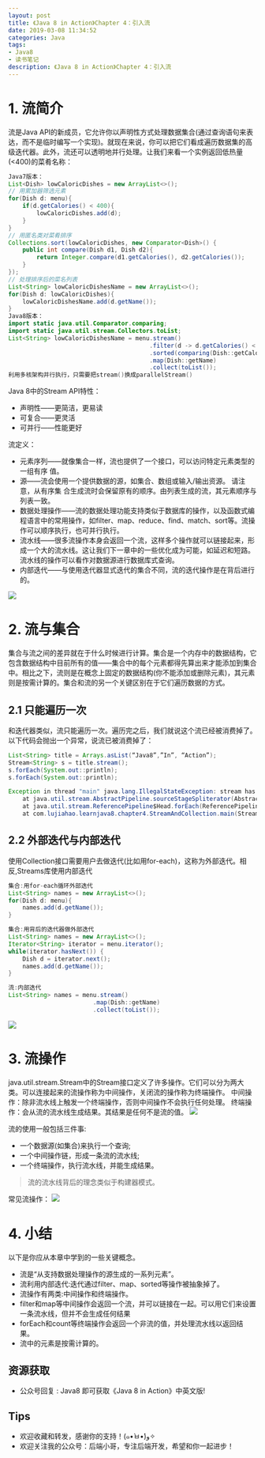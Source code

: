 ```yaml
---
layout: post
title: 《Java 8 in Action》Chapter 4：引入流
date: 2019-03-08 11:34:52
categories: Java
tags:
- Java8
- 读书笔记
description: 《Java 8 in Action》Chapter 4：引入流
---
```


# 1. 流简介
流是Java API的新成员，它允许你以声明性方式处理数据集合(通过查询语句来表达，而不是临时编写一个实现)。就现在来说，你可以把它们看成遍历数据集的高级迭代器。此外，流还可以透明地并行处理。让我们来看一个实例返回低热量(<400)的菜肴名称：
```java
Java7版本：
List<Dish> lowCaloricDishes = new ArrayList<>();
// 用累加器筛选元素
for(Dish d: menu){
    if(d.getCalories() < 400){
        lowCaloricDishes.add(d);
    }
}
// 用匿名类对菜肴排序
Collections.sort(lowCaloricDishes, new Comparator<Dish>() {
    public int compare(Dish d1, Dish d2){
        return Integer.compare(d1.getCalories(), d2.getCalories());
    }
});
// 处理排序后的菜名列表
List<String> lowCaloricDishesName = new ArrayList<>();
for(Dish d: lowCaloricDishes){
    lowCaloricDishesName.add(d.getName());
}
Java8版本：
import static java.util.Comparator.comparing;
import static java.util.stream.Collectors.toList;
List<String> lowCaloricDishesName = menu.stream()
                                        .filter(d -> d.getCalories() < 400)    // 选出400卡路里以下的菜肴
                                        .sorted(comparing(Dish::getCalories))    // 按照卡路里排序
                                        .map(Dish::getName)                    // 提取菜肴名称
                                        .collect(toList());                    // 将所有的名称保存在List中
利用多核架构并行执行，只需要把stream()换成parallelStream()
```

Java 8中的Stream API特性：
- 声明性——更简洁，更易读
- 可复合——更灵活 
- 可并行——性能更好

流定义：
- 元素序列——就像集合一样，流也提供了一个接口，可以访问特定元素类型的一组有序 值。
- 源——流会使用一个提供数据的源，如集合、数组或输入/输出资源。 请注意，从有序集 合生成流时会保留原有的顺序。由列表生成的流，其元素顺序与列表一致。
- 数据处理操作——流的数据处理功能支持类似于数据库的操作，以及函数式编程语言中的常用操作，如filter、map、reduce、find、match、sort等。流操作可以顺序执行，也可并行执行。
- 流水线——很多流操作本身会返回一个流，这样多个操作就可以链接起来，形成一个大的流水线。这让我们下一章中的一些优化成为可能，如延迟和短路。流水线的操作可以看作对数据源进行数据库式查询。
- 内部迭代——与使用迭代器显式迭代的集合不同，流的迭代操作是在背后进行的。

![](https://raw.githubusercontent.com/lujiahao0708/PicRepo/master/blogPic/04.%E3%80%8AJava%208%20in%20Action%E3%80%8BChapter%204%EF%BC%9A%E5%BC%95%E5%85%A5%E6%B5%81/1.%E7%AD%9B%E9%80%89%E8%8F%9C%E8%82%B4.png)

# 2. 流与集合
集合与流之间的差异就在于什么时候进行计算。集合是一个内存中的数据结构，它包含数据结构中目前所有的值——集合中的每个元素都得先算出来才能添加到集合中。相比之下，流则是在概念上固定的数据结构(你不能添加或删除元素)，其元素则是按需计算的。集合和流的另一个关键区别在于它们遍历数据的方式。

## 2.1 只能遍历一次
和迭代器类似，流只能遍历一次。遍历完之后，我们就说这个流已经被消费掉了。以下代码会抛出一个异常，说流已被消费掉了：
```java
List<String> title = Arrays.asList(“Java8”,”In”, “Action”);
Stream<String> s = title.stream();
s.forEach(System.out::println);
s.forEach(System.out::println);

Exception in thread "main" java.lang.IllegalStateException: stream has already been operated upon or closed
	at java.util.stream.AbstractPipeline.sourceStageSpliterator(AbstractPipeline.java:279)
	at java.util.stream.ReferencePipeline$Head.forEach(ReferencePipeline.java:580)
	at com.lujiahao.learnjava8.chapter4.StreamAndCollection.main(StreamAndCollection.java:16)
```
## 2.2 外部迭代与内部迭代
使用Collection接口需要用户去做迭代(比如用for-each)，这称为外部迭代。相反,Streams库使用内部迭代
```java
集合:用for-each循环外部迭代
List<String> names = new ArrayList<>();
for(Dish d: menu){
    names.add(d.getName());
}

集合:用背后的迭代器做外部迭代
List<String> names = new ArrayList<>();
Iterator<String> iterator = menu.iterator();
while(iterator.hasNext()) {
    Dish d = iterator.next();
    names.add(d.getName());
}

流:内部迭代
List<String> names = menu.stream()
                        .map(Dish::getName)
                        .collect(toList());
```
![](https://raw.githubusercontent.com/lujiahao0708/PicRepo/master/blogPic/04.%E3%80%8AJava%208%20in%20Action%E3%80%8BChapter%204%EF%BC%9A%E5%BC%95%E5%85%A5%E6%B5%81/2.%E5%86%85%E9%83%A8%E8%BF%AD%E4%BB%A3%E4%B8%8E%E5%A4%96%E9%83%A8%E8%BF%AD%E4%BB%A3.png)

# 3. 流操作
java.util.stream.Stream中的Stream接口定义了许多操作。它们可以分为两大类。可以连接起来的流操作称为中间操作，关闭流的操作称为终端操作。
中间操作：除非流水线上触发一个终端操作，否则中间操作不会执行任何处理。
终端操作：会从流的流水线生成结果。其结果是任何不是流的值。
![](https://raw.githubusercontent.com/lujiahao0708/PicRepo/master/blogPic/04.%E3%80%8AJava%208%20in%20Action%E3%80%8BChapter%204%EF%BC%9A%E5%BC%95%E5%85%A5%E6%B5%81/3.%E4%B8%AD%E9%97%B4%E6%93%8D%E4%BD%9C%E4%B8%8E%E7%BB%88%E7%AB%AF%E6%93%8D%E4%BD%9C.png)

流的使用一般包括三件事:
- 一个数据源(如集合)来执行一个查询;
- 一个中间操作链，形成一条流的流水线;
- 一个终端操作，执行流水线，并能生成结果。

> 流的流水线背后的理念类似于构建器模式。

常见流操作：
![](https://raw.githubusercontent.com/lujiahao0708/PicRepo/master/blogPic/04.%E3%80%8AJava%208%20in%20Action%E3%80%8BChapter%204%EF%BC%9A%E5%BC%95%E5%85%A5%E6%B5%81/4.%E5%B8%B8%E8%A7%81%E6%B5%81%E6%93%8D%E4%BD%9C.png)

# 4. 小结
以下是你应从本章中学到的一些关键概念。
- 流是“从支持数据处理操作的源生成的一系列元素”。
- 流利用内部迭代:迭代通过filter、map、sorted等操作被抽象掉了。
- 流操作有两类:中间操作和终端操作。
- filter和map等中间操作会返回一个流，并可以链接在一起。可以用它们来设置一条流水线，但并不会生成任何结果
- forEach和count等终端操作会返回一个非流的值，并处理流水线以返回结果。
- 流中的元素是按需计算的。

## 资源获取
- 公众号回复 : Java8 即可获取《Java 8 in Action》中英文版!

## Tips
- 欢迎收藏和转发，感谢你的支持！(๑•̀ㅂ•́)و✧ 
- 欢迎关注我的公众号：后端小哥，专注后端开发，希望和你一起进步！
